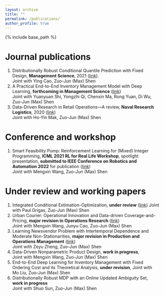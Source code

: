 ```yaml
---
layout: archive
title: ""
permalink: /publications/
author_profile: true
---
```

{% include base_path %} 

# Journal publications
1. Distributionally Robust Conditional Quantile Prediction with Fixed Design, **Management Science**, 2021 ([link](https://pubsonline.informs.org/doi/abs/10.1287/mnsc.2020.3903)).     
Joint with Ying Cao, Zuo-Jun (Max) Shen
1. A Practical End-to-End Inventory Management Model with Deep Learning, **forthcoming in Management Science** ([link](https://papers.ssrn.com/sol3/papers.cfm?abstract_id=3737780))    
Joint with Yuanyuan Shi, Yongzhi Qi, Chenxin Ma, Rong Yuan, Di Wu, Zuo-Jun (Max) Shen
1. Data-Driven Research in Retail Operations—A review, **Naval Research Logistics**, 2020 ([link](https://onlinelibrary.wiley.com/doi/full/10.1002/nav.21949))     
Joint with Ho-Yin Mak, Zuo-Jun (Max) Shen

# Conference and workshop
1. Smart Feasibility Pump: Reinforcement Learning for (Mixed) Integer Programming, **ICML 2021 RL for Real Life Workshop**, spotlight presentation, **submitted to IEEE Conference on Robotics and Automation 2022** for publication ([link](https://arxiv.org/abs/2102.09663))       
Joint with Mengxin Wang, Zuo-Jun (Max) Shen

# Under review and working papers
1. Integrated Conditional Estimation-Optimization, **under review** ([link](https://arxiv.org/abs/2110.12351))
Joint with Paul Grigas, Zuo-Jun (Max) Shen
1. Urban Courier: Operational Innovation and Data-driven Coverage-and-Pricing, **major revision in Operations Research** ([link](https://papers.ssrn.com/sol3/papers.cfm?abstract_id=3678317))     
Joint with Mengxin Wang, Junyu Cao, Zuo-Jun (Max) Shen
1. Learning Newsvendor Problem with Intertemporal Dependence and Moderate Non-Stationarities, **major revision in Production and Operations Management** ([link](https://papers.ssrn.com/sol3/papers.cfm?abstract_id=3648615))                        
Joint with Zeyu Zheng, Zuo-Jun (Max) Shen   
1. Data-Driven Nonparametric Product Design, **work in progress**,     
Joint with Mengxin Wang, Zuo-Jun (Max) Shen
1. End-to-End Deep Learning for Inventory Management with Fixed Ordering Cost and its Theoretical Analysis, **under revision**,
Joint with Mo Liu, Zuo-Jun (Max) Shen
1. Distributionally Robust MDP with an Online Updated Ambiguity Set, **work in progress**     
Joint with Shuo Sun, Zuo-Jun (Max) Shen
<!-- 1. Learning Newsvendor Problem in a Growing Environment, Working paper,           
Joint with Shunan Jiang, Zeyu Zheng, Zuo-Jun (Max) Shen -->



<!-- {% if author.googlescholar %}
  You can also find my articles on <u><a href="{{author.googlescholar}}">my Google Scholar profile</a>.</u>
{% endif %}

{% include base_path %}

{% for post in site.publications reversed %}
  {% include archive-single.html %}
{% endfor %}
 -->
